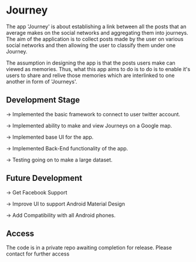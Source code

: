 # Journey
The app 'Journey' is about establishing a link between all the posts that an average makes on the social networks and aggregating them into journeys.
The aim of the application is to collect posts made by the user on various social networks and then allowing the user to classify them under one Journey.

The assumption in designing the app is that the posts users make can viewed as memories. Thus, what this app aims to do is to do
is to enable it's users to share and relive those memories which are interlinked to one another in form of 'Journeys'.
## Development Stage
-> Implemented the basic framework to connect to user twitter account.

-> Implemented ability to make and view Journeys on a Google map.

-> Implemented base UI for the app.

-> Implemented Back-End functionality of the app.

-> Testing going on to make a large dataset.
## Future Development
-> Get Facebook Support

-> Improve UI to support Android Material Design

-> Add Compatibility with all Android phones.

## Access
The code is in a private repo awaiting completion for release. Please contact for further access


